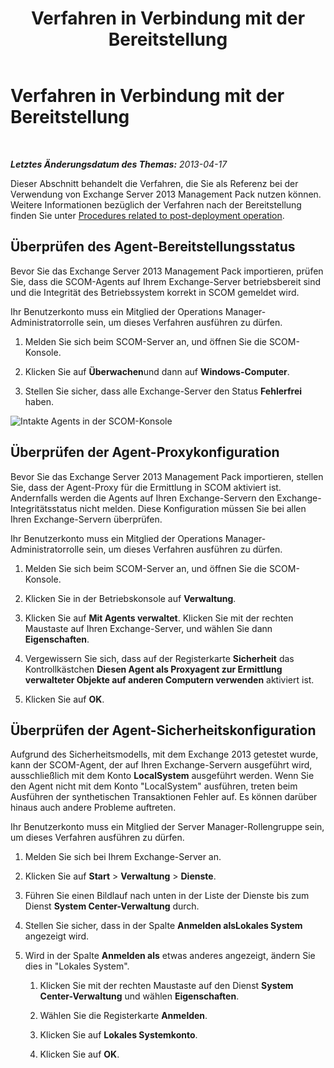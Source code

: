 ﻿---
title: Verfahren in Verbindung mit der Bereitstellung
TOCTitle: Verfahren in Verbindung mit der Bereitstellung
ms:assetid: 6b7682bd-fe3d-43b9-a7db-66c0ac17656f
ms:mtpsurl: https://technet.microsoft.com/de-de/library/Dn195909(v=EXCHG.150)
ms:contentKeyID: 53181881
ms.date: 04/03/2015
mtps_version: v=EXCHG.150
ms.translationtype: HT
---

# Verfahren in Verbindung mit der Bereitstellung

 

_**Letztes Änderungsdatum des Themas:**  2013-04-17_

Dieser Abschnitt behandelt die Verfahren, die Sie als Referenz bei der Verwendung von Exchange Server 2013 Management Pack nutzen können. Weitere Informationen bezüglich der Verfahren nach der Bereitstellung finden Sie unter [Procedures related to post-deployment operation](procedures-related-to-post-deployment-operation.md).

## Überprüfen des Agent-Bereitstellungsstatus

Bevor Sie das Exchange Server 2013 Management Pack importieren, prüfen Sie, dass die SCOM-Agents auf Ihrem Exchange-Server betriebsbereit sind und die Integrität des Betriebssystem korrekt in SCOM gemeldet wird.

Ihr Benutzerkonto muss ein Mitglied der Operations Manager-Administratorrolle sein, um dieses Verfahren ausführen zu dürfen.

1.  Melden Sie sich beim SCOM-Server an, und öffnen Sie die SCOM-Konsole.

2.  Klicken Sie auf **Überwachen**und dann auf **Windows-Computer**.

3.  Stellen Sie sicher, dass alle Exchange-Server den Status **Fehlerfrei** haben.

![Intakte Agents in der SCOM-Konsole](images/Dn195909.7d1ff0bb-419e-40dc-babf-5fa2fb7229a8(EXCHG.150).png "Intakte Agents in der SCOM-Konsole")

## Überprüfen der Agent-Proxykonfiguration

Bevor Sie das Exchange Server 2013 Management Pack importieren, stellen Sie, dass der Agent-Proxy für die Ermittlung in SCOM aktiviert ist. Andernfalls werden die Agents auf Ihren Exchange-Servern den Exchange-Integritätsstatus nicht melden. Diese Konfiguration müssen Sie bei allen Ihren Exchange-Servern überprüfen.

Ihr Benutzerkonto muss ein Mitglied der Operations Manager-Administratorrolle sein, um dieses Verfahren ausführen zu dürfen.

1.  Melden Sie sich beim SCOM-Server an, und öffnen Sie die SCOM-Konsole.

2.  Klicken Sie in der Betriebskonsole auf **Verwaltung**.

3.  Klicken Sie auf **Mit Agents verwaltet**. Klicken Sie mit der rechten Maustaste auf Ihren Exchange-Server, und wählen Sie dann **Eigenschaften**.

4.  Vergewissern Sie sich, dass auf der Registerkarte **Sicherheit** das Kontrollkästchen **Diesen Agent als Proxyagent zur Ermittlung verwalteter Objekte auf anderen Computern verwenden** aktiviert ist.

5.  Klicken Sie auf **OK**.

## Überprüfen der Agent-Sicherheitskonfiguration

Aufgrund des Sicherheitsmodells, mit dem Exchange 2013 getestet wurde, kann der SCOM-Agent, der auf Ihren Exchange-Servern ausgeführt wird, ausschließlich mit dem Konto **LocalSystem** ausgeführt werden. Wenn Sie den Agent nicht mit dem Konto "LocalSystem" ausführen, treten beim Ausführen der synthetischen Transaktionen Fehler auf. Es können darüber hinaus auch andere Probleme auftreten.

Ihr Benutzerkonto muss ein Mitglied der Server Manager-Rollengruppe sein, um dieses Verfahren ausführen zu dürfen.

1.  Melden Sie sich bei Ihrem Exchange-Server an.

2.  Klicken Sie auf **Start** \> **Verwaltung** \> **Dienste**.

3.  Führen Sie einen Bildlauf nach unten in der Liste der Dienste bis zum Dienst **System Center-Verwaltung** durch.

4.  Stellen Sie sicher, dass in der Spalte **Anmelden alsLokales System** angezeigt wird.

5.  Wird in der Spalte **Anmelden als** etwas anderes angezeigt, ändern Sie dies in "Lokales System".
    
    1.  Klicken Sie mit der rechten Maustaste auf den Dienst **System Center-Verwaltung** und wählen **Eigenschaften**.
    
    2.  Wählen Sie die Registerkarte **Anmelden**.
    
    3.  Klicken Sie auf **Lokales Systemkonto**.
    
    4.  Klicken Sie auf **OK**.

